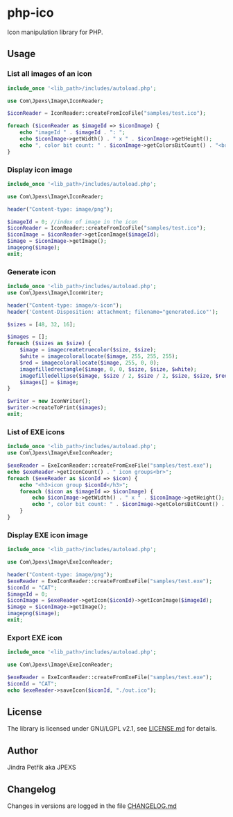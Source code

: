 # php-ico
Icon manipulation library for PHP.

## Usage
### List all images of an icon
```php
include_once '<lib_path>/includes/autoload.php';

use Com\Jpexs\Image\IconReader;

$iconReader = IconReader::createFromIcoFile("samples/test.ico");

foreach ($iconReader as $imageId => $iconImage) {
    echo "imageId " . $imageId . ": ";
    echo $iconImage->getWidth() . " x " . $iconImage->getHeight();
    echo ", color bit count: " . $iconImage->getColorsBitCount() . "<br>";     
}
```

### Display icon image
```php
include_once '<lib_path>/includes/autoload.php';

use Com\Jpexs\Image\IconReader;

header("Content-type: image/png");

$imageId = 0; //index of image in the icon
$iconReader = IconReader::createFromIcoFile("samples/test.ico");
$iconImage = $iconReader->getIconImage($imageId);
$image = $iconImage->getImage();
imagepng($image);
exit;
```

### Generate icon
```php
include_once '<lib_path>/includes/autoload.php';
use Com\Jpexs\Image\IconWriter;

header("Content-type: image/x-icon");
header('Content-Disposition: attachment; filename="generated.ico"');

$sizes = [48, 32, 16];

$images = [];
foreach ($sizes as $size) {
    $image = imagecreatetruecolor($size, $size);
    $white = imagecolorallocate($image, 255, 255, 255);
    $red = imagecolorallocate($image, 255, 0, 0);
    imagefilledrectangle($image, 0, 0, $size, $size, $white);
    imagefilledellipse($image, $size / 2, $size / 2, $size, $size, $red);
    $images[] = $image;
}

$writer = new IconWriter();
$writer->createToPrint($images);
exit;
```

### List of EXE icons
```php
include_once '<lib_path>/includes/autoload.php';
use Com\Jpexs\Image\ExeIconReader;

$exeReader = ExeIconReader::createFromExeFile("samples/test.exe");
echo $exeReader->getIconCount() . " icon groups<br>";
foreach ($exeReader as $iconId => $icon) {
    echo "<h3>icon group $iconId</h3>";
    foreach ($icon as $imageId => $iconImage) {
        echo $iconImage->getWidth() . " x " . $iconImage->getHeight();
        echo ", color bit count: " . $iconImage->getColorsBitCount() . "<br>";
    }
}
```

### Display EXE icon image
```php
include_once '<lib_path>/includes/autoload.php';

use Com\Jpexs\Image\ExeIconReader;

header("Content-type: image/png");
$exeReader = ExeIconReader::createFromExeFile("samples/test.exe");
$iconId = "CAT";
$imageId = 0;
$iconImage = $exeReader->getIcon($iconId)->getIconImage($imageId);
$image = $iconImage->getImage();
imagepng($image);
exit;
```

### Export EXE icon
```php
include_once '<lib_path>/includes/autoload.php';

use Com\Jpexs\Image\ExeIconReader;

$exeReader = ExeIconReader::createFromExeFile("samples/test.exe");
$iconId = "CAT";
echo $exeReader->saveIcon($iconId, "./out.ico");
```

## License
The library is licensed under GNU/LGPL v2.1, see [LICENSE.md](LICENSE.md)
for details.

## Author
Jindra Petřík aka JPEXS

## Changelog
Changes in versions are logged in the file [CHANGELOG.md](CHANGELOG.md)

